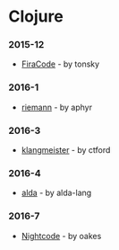 # Clojure


### 2015-12
- [FiraCode](https://github.com/tonsky/FiraCode) - by tonsky

### 2016-1
- [riemann](https://github.com/aphyr/riemann) - by aphyr

### 2016-3
- [klangmeister](https://github.com/ctford/klangmeister) - by ctford

### 2016-4
- [alda](https://github.com/alda-lang/alda) - by alda-lang

### 2016-7
- [Nightcode](https://github.com/oakes/Nightcode) - by oakes
